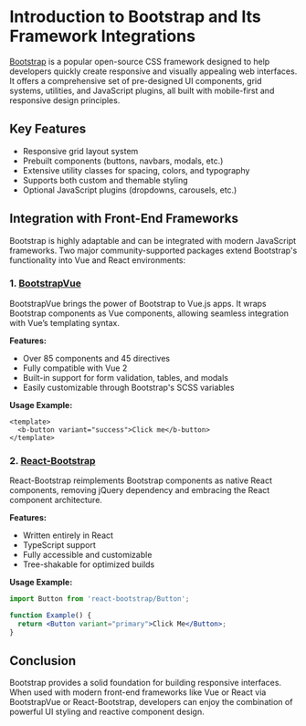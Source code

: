 # Introduction to Bootstrap and Its Framework Integrations

[Bootstrap](https://getbootstrap.com) is a popular open-source CSS framework designed to help developers quickly create responsive and visually appealing web interfaces. It offers a comprehensive set of pre-designed UI components, grid systems, utilities, and JavaScript plugins, all built with mobile-first and responsive design principles.

## Key Features
- Responsive grid layout system
- Prebuilt components (buttons, navbars, modals, etc.)
- Extensive utility classes for spacing, colors, and typography
- Supports both custom and themable styling
- Optional JavaScript plugins (dropdowns, carousels, etc.)

## Integration with Front-End Frameworks

Bootstrap is highly adaptable and can be integrated with modern JavaScript frameworks. Two major community-supported packages extend Bootstrap's functionality into Vue and React environments:

### 1. [BootstrapVue](https://bootstrap-vue.org/docs)
BootstrapVue brings the power of Bootstrap to Vue.js apps. It wraps Bootstrap components as Vue components, allowing seamless integration with Vue’s templating syntax.

**Features:**
- Over 85 components and 45 directives
- Fully compatible with Vue 2
- Built-in support for form validation, tables, and modals
- Easily customizable through Bootstrap's SCSS variables

**Usage Example:**
```vue
<template>
  <b-button variant="success">Click me</b-button>
</template>
```

### 2. [React-Bootstrap](https://react-bootstrap.github.io/)
React-Bootstrap reimplements Bootstrap components as native React components, removing jQuery dependency and embracing the React component architecture.

**Features:**
- Written entirely in React
- TypeScript support
- Fully accessible and customizable
- Tree-shakable for optimized builds

**Usage Example:**
```jsx
import Button from 'react-bootstrap/Button';

function Example() {
  return <Button variant="primary">Click Me</Button>;
}
```

## Conclusion
Bootstrap provides a solid foundation for building responsive interfaces. When used with modern front-end frameworks like Vue or React via BootstrapVue or React-Bootstrap, developers can enjoy the combination of powerful UI styling and reactive component design.
